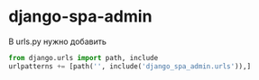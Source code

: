 # django-spa-admin

В urls.py нужно добавить
```python
from django.urls import path, include
urlpatterns += [path('', include('django_spa_admin.urls')),]
```